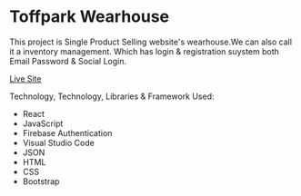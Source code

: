 # Toffpark Wearhouse

This project is Single Product Selling website's wearhouse.We can also call it a inventory management. Which has login & registration suystem both Email Password & Social Login. 

[Live Site](https://toffpark-footwear-user.web.app/)

Technology, Technology, Libraries & Framework Used:
* React
* JavaScript
* Firebase Authentication
* Visual Studio Code
* JSON
* HTML
* CSS
* Bootstrap